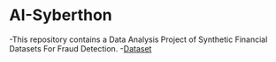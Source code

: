 # AI-Syberthon

-This repository contains a Data Analysis Project of Synthetic Financial Datasets For Fraud Detection.
-[Dataset](https://www.kaggle.com/datasets/ealaxi/paysim1?resource=download)
